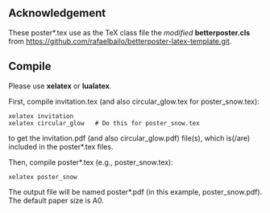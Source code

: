 ## Acknowledgement
These poster*.tex use as the TeX class file the *modified* **betterposter.cls** from https://github.com/rafaelbailo/betterposter-latex-template.git.

## Compile
Please use **xelatex** or **lualatex**.

First, compile invitation.tex (and also circular_glow.tex for poster_snow.tex):

    xelatex invitation
    xelatex circular_glow	# Do this for poster_snow.tex
to get the invitation.pdf (and also circular_glow.pdf) file(s), which is(/are) included in the poster*.tex files.

Then, compile poster*.tex (e.g., poster_snow.tex):

    xelatex poster_snow

The output file will be named poster*.pdf (in this example, poster_snow.pdf). The default paper size is A0.
